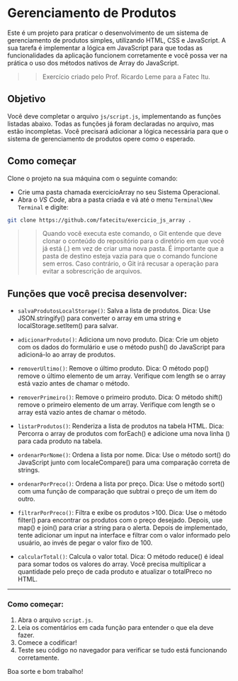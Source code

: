 # Gerenciamento de Produtos

Este é um projeto para praticar o desenvolvimento de um sistema de gerenciamento de produtos simples, utilizando HTML, CSS e JavaScript. A sua tarefa é implementar a lógica em JavaScript para que todas as funcionalidades da aplicação funcionem corretamente e você possa ver na prática o uso dos métodos nativos de Array do JavaScript.

>> Exercício criado pelo Prof. Ricardo Leme para a Fatec Itu.

## Objetivo

Você deve completar o arquivo `js/script.js`, implementando as funções listadas abaixo. Todas as funções já foram declaradas no arquivo, mas estão incompletas. Você precisará adicionar a lógica necessária para que o sistema de gerenciamento de produtos opere como o esperado.

## Como começar
Clone o projeto na sua máquina com o seguinte comando:

* Crie uma pasta chamada exercicioArray no seu Sistema Operacional.
* Abra o _VS Code_, abra a pasta criada e vá até o menu `Terminal\New Terminal` e digite:
```bash
git clone https://github.com/fatecitu/exercicio_js_array .
```
>>Quando você executa este comando, o Git entende que deve clonar o conteúdo do repositório para o diretório em que você já está (.) em vez de criar uma nova pasta. É importante que a pasta de destino esteja vazia para que o comando funcione sem erros. Caso contrário, o Git irá recusar a operação para evitar a sobrescrição de arquivos.

## Funções que você precisa desenvolver:

* `salvaProdutosLocalStorage()`: Salva a lista de produtos. Dica: Use JSON.stringify() para converter o array em uma string e localStorage.setItem() para salvar.

* `adicionarProduto()`: Adiciona um novo produto. Dica: Crie um objeto com os dados do formulário e use o método push() do JavaScript para adicioná-lo ao array de produtos.

* `removerUltimo()`: Remove o último produto. Dica: O método pop() remove o último elemento de um array. Verifique com length se o array está vazio antes de chamar o método.

* `removerPrimeiro()`: Remove o primeiro produto. Dica: O método shift() remove o primeiro elemento de um array. Verifique com length se o array está vazio antes de chamar o método.

* `listarProdutos()`: Renderiza a lista de produtos na tabela HTML. Dica: Percorra o array de produtos com forEach() e adicione uma nova linha (<tr>) para cada produto na tabela.

* `ordenarPorNome()`: Ordena a lista por nome. Dica: Use o método sort() do JavaScript junto com localeCompare() para uma comparação correta de strings.

* `ordenarPorPreco()`: Ordena a lista por preço. Dica: Use o método sort() com uma função de comparação que subtrai o preço de um item do outro.

* `filtrarPorPreco()`: Filtra e exibe os produtos >100. Dica: Use o método filter() para encontrar os produtos com o preço desejado. Depois, use map() e join() para criar a string para o alerta.
Depois de implementado, tente adicionar um input na interface e filtrar com o valor informado pelo usuário, ao invés de pegar o valor fixo de 100.

* `calcularTotal()`: Calcula o valor total. Dica: O método reduce() é ideal para somar todos os valores do array. Você precisa multiplicar a quantidade pelo preço de cada produto e atualizar o <td> totalPreco no HTML.

---

### Como começar:

1.  Abra o arquivo `script.js`.
2.  Leia os comentários em cada função para entender o que ela deve fazer.
3.  Comece a codificar!
4.  Teste seu código no navegador para verificar se tudo está funcionando corretamente.

Boa sorte e bom trabalho!